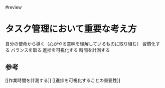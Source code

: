 #review
# タスク管理において重要な考え方

自分の使命から導く（心がやる意味を理解しているものに取り組む）
習慣化する
バランスを取る
進捗を可視化する
時間を計測する

## 参考

[[作業時間を計測する]]
[[進捗を可視化することの重要性]]